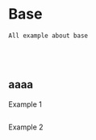 # Base
    All example about base



<!--------------------------------------------------------------------------------- aaaa -->
<br><br>

## aaaa

Example 1
```rust
```

Example 2
```rust
```